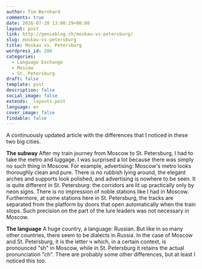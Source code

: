 ```yaml
---
author: Tim Bernhard
comments: true
date: 2016-07-20 13:00:29+00:00
layout: post
link: http://genieblog.ch/moskau-vs-petersburg/
slug: moskau-vs-petersburg
title: Moskau vs. Petersburg
wordpress_id: 280
categories:
  - Language Exchange
  - Moscow
  - St. Petersburg
draft: false
template: post
description: false
social_image: false
extends: _layouts.post
language: en
cover_image: false
findable: false
---
```


A continuously updated article with the differences that I noticed in these two big cities.

**The subway**
After my train journey from Moscow to St. Petersburg, I had to take the metro and luggage.
I was surprised a lot because there was simply no such thing in Moscow.
For example, advertising: Moscow's metro looks thoroughly clean and pure.
There is no rubbish lying around, the elegant arches and supports look polished, and advertising is nowhere to be seen.
It is quite different in St. Petersburg: the corridors are lit up practically only by neon signs.
There is no impression of noble stations like I had in Moscow.
Furthermore, at some stations here in St. Petersburg, the tracks are separated from the platform by doors that open automatically when the train stops.
Such precision on the part of the lure leaders was not necessary in Moscow.

**The language**
A huge country, a language: Russian.
But like in so many other countries, there seem to be dialects in Russia.
In the case of Moscow and St. Petersburg, it is the letter ч which, in a certain context, is pronounced "sh" in Moscow, while in St. Petersburg it retains the actual pronunciation "ch". There are probably some other differences, but at least I noticed this too.
